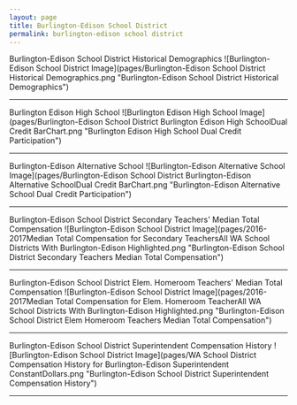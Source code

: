 ```yaml
---
layout: page
title: Burlington-Edison School District
permalink: burlington-edison school district
---
```



Burlington-Edison School District Historical Demographics
![Burlington-Edison School District Image](pages/Burlington-Edison School District Historical Demographics.png "Burlington-Edison School District Historical Demographics")

___

Burlington Edison High School
![Burlington Edison High School Image](pages/Burlington-Edison School District Burlington Edison High SchoolDual Credit BarChart.png "Burlington Edison High School Dual Credit Participation")

___

Burlington-Edison Alternative School
![Burlington-Edison Alternative School Image](pages/Burlington-Edison School District Burlington-Edison Alternative SchoolDual Credit BarChart.png "Burlington-Edison Alternative School Dual Credit Participation")

___

Burlington-Edison School District Secondary Teachers' Median Total Compensation
![Burlington-Edison School District Image](pages/2016-2017Median Total Compensation for Secondary TeachersAll WA School Districts With Burlington-Edison Highlighted.png "Burlington-Edison School District Secondary Teachers Median Total Compensation")

___

Burlington-Edison School District Elem. Homeroom Teachers' Median Total Compensation
![Burlington-Edison School District Image](pages/2016-2017Median Total Compensation for Elem. Homeroom TeacherAll WA School Districts With Burlington-Edison Highlighted.png "Burlington-Edison School District Elem Homeroom Teachers Median Total Compensation")

___

Burlington-Edison School District Superintendent Compensation History
![Burlington-Edison School District Image](pages/WA School District Compensation History for Burlington-Edison Superintendent ConstantDollars.png "Burlington-Edison School District Superintendent Compensation History")

___

